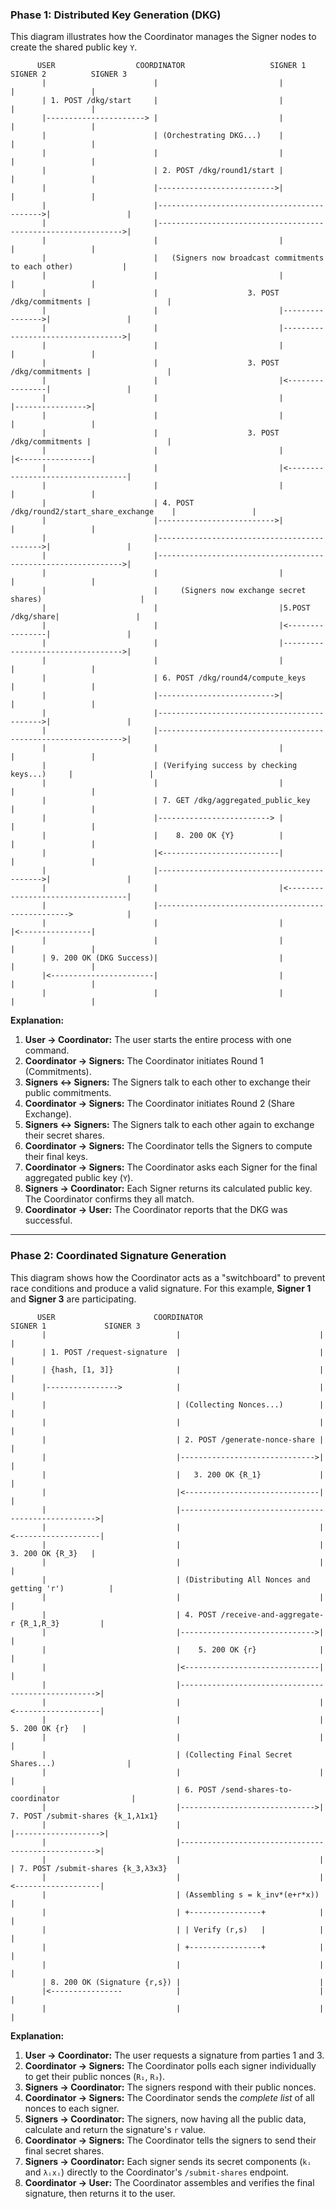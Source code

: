 
### Phase 1: Distributed Key Generation (DKG)

This diagram illustrates how the Coordinator manages the Signer nodes to create the shared public key `Y`.

```
      USER                  COORDINATOR                   SIGNER 1          SIGNER 2          SIGNER 3
       |                        |                           |                 |                 |
       | 1. POST /dkg/start     |                           |                 |                 |
       |----------------------> |                           |                 |                 |
       |                        | (Orchestrating DKG...)    |                 |                 |
       |                        |                           |                 |                 |
       |                        | 2. POST /dkg/round1/start |                 |                 |
       |                        |-------------------------->|                 |                 |
       |                        |-------------------------------------------->|                 |
       |                        |-------------------------------------------------------------->|
       |                        |                           |                 |                 |
       |                        |   (Signers now broadcast commitments to each other)           |
       |                        |                           |                 |                 |
       |                        |                    3. POST /dkg/commitments |                 |
       |                        |                           |---------------->|                 |
       |                        |                           |---------------------------------->|
       |                        |                           |                 |                 |
       |                        |                    3. POST /dkg/commitments |                 |
       |                        |                           |<----------------|                 |
       |                        |                           |                 |---------------->|
       |                        |                           |                 |                 |
       |                        |                    3. POST /dkg/commitments |                 |
       |                        |                           |                 |<----------------|
       |                        |                           |<----------------------------------|
       |                        |                           |                 |                 |
       |                        | 4. POST /dkg/round2/start_share_exchange    |                 |
       |                        |-------------------------->|                 |                 |
       |                        |-------------------------------------------->|                 |
       |                        |-------------------------------------------------------------->|
       |                        |                           |                 |                 |
       |                        |     (Signers now exchange secret shares)                      |
       |                        |                           |5.POST /dkg/share|                 |
       |                        |                           |<----------------|                 |
       |                        |                           |---------------------------------->|
       |                        |                           |                 |                 |
       |                        | 6. POST /dkg/round4/compute_keys            |                 |
       |                        |-------------------------->|                 |                 |
       |                        |-------------------------------------------->|                 |
       |                        |-------------------------------------------------------------->|
       |                        |                           |                 |                 |
       |                        | (Verifying success by checking keys...)     |                 |
       |                        |                           |                 |                 |
       |                        | 7. GET /dkg/aggregated_public_key           |                 |
       |                        |-------------------------> |                 |                 |
       |                        |    8. 200 OK {Y}          |                 |                 |
       |                        |<--------------------------|                 |                 |
       |                        |-------------------------------------------->|                 |
       |                        |                           |<----------------------------------|
       |                        |-------------------------------------------------->            |
       |                        |                           |                 |<----------------|
       |                        |                           |                 |                 |
       | 9. 200 OK (DKG Success)|                           |                 |                 |
       |<-----------------------|                           |                 |                 |
       |                        |                           |                 |                 |

```
**Explanation:**
1.  **User -> Coordinator:** The user starts the entire process with one command.
2.  **Coordinator -> Signers:** The Coordinator initiates Round 1 (Commitments).
3.  **Signers <-> Signers:** The Signers talk to each other to exchange their public commitments.
4.  **Coordinator -> Signers:** The Coordinator initiates Round 2 (Share Exchange).
5.  **Signers <-> Signers:** The Signers talk to each other again to exchange their secret shares.
6.  **Coordinator -> Signers:** The Coordinator tells the Signers to compute their final keys.
7.  **Coordinator -> Signers:** The Coordinator asks each Signer for the final aggregated public key (`Y`).
8.  **Signers -> Coordinator:** Each Signer returns its calculated public key. The Coordinator confirms they all match.
9.  **Coordinator -> User:** The Coordinator reports that the DKG was successful.

---

### Phase 2: Coordinated Signature Generation

This diagram shows how the Coordinator acts as a "switchboard" to prevent race conditions and produce a valid signature. For this example, **Signer 1** and **Signer 3** are participating.

```
      USER                      COORDINATOR                         SIGNER 1             SIGNER 3
       |                             |                               |                    |
       | 1. POST /request-signature  |                               |                    |
       | {hash, [1, 3]}              |                               |                    |
       |---------------->            |                               |                    |
       |                             | (Collecting Nonces...)        |                    |
       |                             |                               |                    |
       |                             | 2. POST /generate-nonce-share |                    |
       |                             |------------------------------>|                    |
       |                             |   3. 200 OK {R_1}             |                    |
       |                             |<------------------------------|                    |
       |                             |--------------------------------------------------->|
       |                             |                               |<-------------------|
       |                             |                               |  3. 200 OK {R_3}   |
       |                             |                               |                    |
       |                             | (Distributing All Nonces and getting 'r')          |
       |                             |                               |                    |
       |                             | 4. POST /receive-and-aggregate-r {R_1,R_3}         |
       |                             |------------------------------>|                    |
       |                             |    5. 200 OK {r}              |                    |
       |                             |<------------------------------|                    |
       |                             |--------------------------------------------------->|
       |                             |                               |<-------------------|
       |                             |                               |    5. 200 OK {r}   |
       |                             |                               |                    |
       |                             | (Collecting Final Secret Shares...)                |
       |                             |                               |                    |
       |                             | 6. POST /send-shares-to-coordinator                |
       |                             |------------------------------>| 7. POST /submit-shares {k_1,λ1x1}
       |                             |                               |------------------->|
       |                             |--------------------------------------------------->|
       |                             |                               |                    | 7. POST /submit-shares {k_3,λ3x3}
       |                             |                               |<-------------------|
       |                             | (Assembling s = k_inv*(e+r*x))                     |
       |                             | +----------------+            |                    |
       |                             | | Verify (r,s)   |            |                    |
       |                             | +----------------+            |                    |
       |                             |                               |                    |
       | 8. 200 OK (Signature {r,s}) |                               |
       |<----------------            |                               |                    |
       |                             |                               |                    |

```
**Explanation:**
1.  **User -> Coordinator:** The user requests a signature from parties 1 and 3.
2.  **Coordinator -> Signers:** The Coordinator polls each signer individually to get their public nonces (`R₁`, `R₃`).
3.  **Signers -> Coordinator:** The signers respond with their public nonces.
4.  **Coordinator -> Signers:** The Coordinator sends the *complete list* of all nonces to each signer.
5.  **Signers -> Coordinator:** The signers, now having all the public data, calculate and return the signature's `r` value.
6.  **Coordinator -> Signers:** The Coordinator tells the signers to send their final secret shares.
7.  **Signers -> Coordinator:** Each signer sends its secret components (`kᵢ` and `λᵢxᵢ`) directly to the Coordinator's `/submit-shares` endpoint.
8.  **Coordinator -> User:** The Coordinator assembles and verifies the final signature, then returns it to the user.
